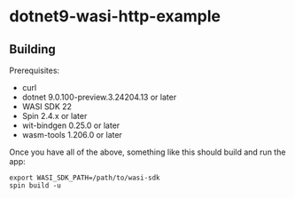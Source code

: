 # dotnet9-wasi-http-example

## Building

Prerequisites:

- curl
- dotnet 9.0.100-preview.3.24204.13 or later
- WASI SDK 22
- Spin 2.4.x or later
- wit-bindgen 0.25.0 or later
- wasm-tools 1.206.0 or later

Once you have all of the above, something like this should build and run the app:

```
export WASI_SDK_PATH=/path/to/wasi-sdk
spin build -u
```
